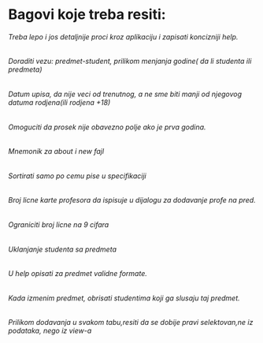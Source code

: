 ﻿# Bagovi koje treba resiti:

###### Treba lepo i jos detaljnije proci kroz aplikaciju i zapisati koncizniji help.
###### Doraditi vezu: predmet-student, prilikom menjanja godine( da li studenta ili predmeta)
###### Datum upisa, da nije veci od trenutnog, a ne sme biti manji od njegovog datuma rodjena(ili rodjena +18)
###### Omoguciti da prosek nije obavezno polje ako je prva godina.
###### Mnemonik za about i new fajl
###### Sortirati samo po cemu pise u specifikaciji
###### Broj licne karte profesora da ispisuje u dijalogu za dodavanje profe na pred.
###### Ograniciti broj licne na 9 cifara

###### Uklanjanje studenta sa predmeta
###### U help opisati za predmet validne formate.
###### Kada izmenim predmet, obrisati studentima koji ga slusaju taj predmet.
###### Prilikom dodavanja u svakom tabu,resiti da se dobije pravi selektovan,ne iz podataka, nego iz view-a